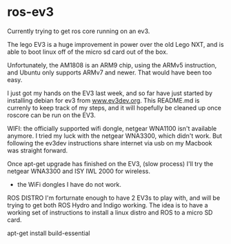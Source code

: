 ros-ev3
=======

Currently trying to get ros core running on an ev3.

The lego EV3 is a huge improvement in power over the old Lego NXT, and is able to boot linux off of the micro sd card out of the box.

Unfortunately, the AM1808 is an ARM9 chip, using the ARMv5 instruction, and Ubuntu only supports ARMv7 and newer. That would have been too easy. 

I just got my hands on the EV3 last week, and so far have just started by installing debian for ev3 from www.ev3dev.org. 
This README.md is currenly to keep track of my steps, and it will hopefully be cleaned up once roscore can be run on the EV3.

WIFI:
the officially supported wifi dongle, netgear WNA1100 isn't available anymore. I tried my luck with the netgear WNA3300, which didn't work. But following the ev3dev instructions share internet via usb on my Macbook was straight forward. 

Once apt-get upgrade has finished on the EV3, (slow process) I'll try the netgear WNA3300 and ISY IWL 2000 for wireless. 
- the WiFi dongles I have do not work. 


ROS DISTRO
I'm forturnate enough to have 2 EV3s to play with, and will be trying to get both ROS Hydro and Indigo working. 
The idea is to have a working set of instructions to install a linux distro and ROS to a micro SD card.


apt-get install build-essential
